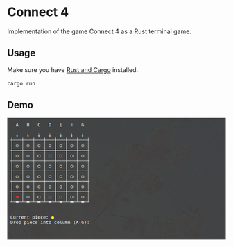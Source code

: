 # Connect 4

Implementation of the game Connect 4 as a Rust terminal game.

## Usage

Make sure you have [Rust and Cargo](https://www.rust-lang.org/en-US/install.html) installed.

```bash
cargo run
```

## Demo

![Connect 4 Demo](demo.gif)
